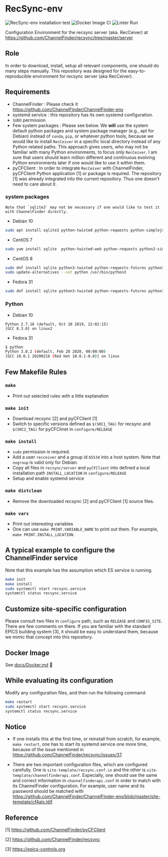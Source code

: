 RecSync-env
===
![RecSync-env installation test](https://github.com/ChannelFinder/RecSync-env/workflows/RecSync-env%20installation%20test/badge.svg)
![Docker Image CI](https://github.com/ChannelFinder/RecSync-env/workflows/Docker%20Image%20CI/badge.svg)
![Linter Run](https://github.com/ChannelFinder/RecSync-env/workflows/Linter%20Run/badge.svg)

Configuration Environment for the recsync server (aka. RecCeiver) at <https://github.com/ChannelFinder/recsync/tree/master/server>

## Role
In order to download, install, setup all relevant components, one should do many steps manually. This repository was designed for the easy-to-reproducible environment for recsync server (aka RecCeiver).


## Requirements 
* ChannelFinder : Please check it <https://github.com/ChannelFinder/ChannelFinder-env>
* systemd service : this repository has its own systemd configuration. 
* `SUDO` permission
* Few system packages : Please see below. We **will** use the system default python packages and system package manager (e.g., apt for Debian) instead of `conda`, `pip`, or whatever python tools, because we would like to install `RecCeiver` in a specific local directory instead of any Python related paths. This approach gives users, who may not be familiar with many Python environments, to focus only `RecCeiver`. I am sure that users should learn million different and continuous evolving Python environments later if one would like to use it within them.  
* pyCFClient : In order to integrate `RecCeiver` with ChannelFinder, pyCFClient Python application [1] or package is required. The repository [1] was already integrated into the current repository. Thus one doesn't need to care about it. 

### system packages
	Note that `sqlite3` may not be necessary if one would like to test it with ChannelFinder directly.

* Debian 10

```bash
sudo apt install sqlite3 python-twisted python-requests python-simplejson python-urllib3
```

* CentOS 7
```bash
sudo yum install sqlite  python-twisted-web python-requests python2-simplejson python-urllib3
```
 
* CentOS 8

```bash
sudo dnf install sqlite python3-twisted python-requests-futures python3-simplejson python3-urllib3
sudo update-alternatives --set python /usr/bin/python3
```

* Fedora 31
```bash
sudo dnf install sqlite python3-twisted python-requests-futures python3-simplejson python3-urllib3
```

### Python 

* Debian 10
```
Python 2.7.16 (default, Oct 10 2019, 22:02:15) 
[GCC 8.3.0] on linux2
```

* Fedora 31
```bash
$ python
Python 3.8.2 (default, Feb 28 2020, 00:00:00) 
[GCC 10.0.1 20200216 (Red Hat 10.0.1-0.8)] on linux
```

## Few Makefile Rules

### `make`
* Print out selected rules with a little explanation

### `make init`
* Download recsync [2] and pyCFClient [1]
* Switch to specific versions defined as `$(SRC1_TAG)` for recsync and `$(SRC2_TAG)` for pyCFClinet in `configure/RELEASE`

### `make install`
* `sudo` permission is required.
* Add a user `recceiver` and a group id `65534` into a host system. Note that `nogroup` is valid only for Debian.
* Copy all files in `recsync/server` and `pyCFClient` into defined a local installation path `INSTALL_LOCATION` in `configure/RELEASE`
* Setup and enable systemd service

### `make distclean`
* Remove the downloaded recsync [2] and pyCFClient [1] source files. 

### `make vars`
* Print out interesting variables
* One can use `make PRINT.VARIABLE_NAME` to print out them. For example,  `make PRINT.INSTALL_LOCATION`.

## A typical example to configure the ChannelFinder service

Note that this example has the assumption which ES service is running.


```bash
make init
make install
sudo systemctl start recsync.service
systemctl status recsync.service
```


## Customize site-specific configuration
Please consult two files in `configure` path, such as `RELEASE` and `CONFIG_SITE`. There are few comments on there. If you are familiar with the standard EPICS building system [3], it should be easy to understand them, because we mimic that concept into this repository. 



## Docker Image

See [docs/Docker.md](docs/Docker.md) :whale:



## While evaluating its configuration

Modify any configuration files, and then run the following command:

```bash
make restart
sudo systemctl start recsync.service
systemctl status recsync.service
```

## Notice

* If one installs this at the first time, or reinstall from scratch, for example, `make restart`, one has to start its systemd service one more time, because of the issue mentioned in <https://github.com/ChannelFinder/recsync/issues/37>.

* There are two important configuration files, which are configured carefully. One is `site-template/recsync.conf.in` and the other is `site-template/channelfinderapi.conf`. Especially, one should use the same and correct information in `channelfinderapi.conf` in order to match with its ChannelFinder configuration. For example, user name and its password should be matched with <https://github.com/ChannelFinder/ChannelFinder-env/blob/master/site-template/cf4als.ldif>.

## Reference

[1] <https://github.com/ChannelFinder/pyCFClient>

[2] <https://github.com/ChannelFinder/recsync>

[3] <https://epics-controls.org>


